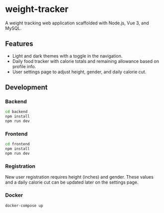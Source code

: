 # weight-tracker

A weight tracking web application scaffolded with Node.js, Vue 3, and MySQL.

## Features

- Light and dark themes with a toggle in the navigation.
- Daily food tracker with calorie totals and remaining allowance based on profile info.
- User settings page to adjust height, gender, and daily calorie cut.

## Development

### Backend
```bash
cd backend
npm install
npm run dev
```

### Frontend
```bash
cd frontend
npm install
npm run dev
```

### Registration

New user registration requires height (inches) and gender. These values and a daily calorie cut can be updated later on the settings page.

### Docker
```bash
docker-compose up
```
